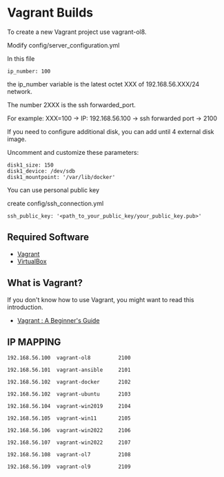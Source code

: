 # Vagrant Builds

To create a new Vagrant project use vagrant-ol8.

Modify config/server_configuration.yml

In this file
```
ip_number: 100
```
the ip_number variable is the latest octet XXX of 192.168.56.XXX/24 network.

The number 2XXX is the ssh forwarded_port.

For example: XXX=100 -> IP: 192.168.56.100 -> ssh forwarded port -> 2100

If you need to configure additional disk, you can add until 4 external disk image.

Uncomment and customize these parameters:
```
disk1_size: 150
disk1_device: /dev/sdb
disk1_mountpoint: '/var/lib/docker'
```


You can use personal public key

create config/ssh_connection.yml
```
ssh_public_key: '<path_to_your_public_key/your_public_key.pub>'
```



## Required Software

* [Vagrant](https://www.vagrantup.com/downloads.html)
* [VirtualBox](https://www.virtualbox.org/wiki/Downloads)

## What is Vagrant?

If you don't know how to use Vagrant, you might want to read this introduction.

* [Vagrant : A Beginner's Guide](https://oracle-base.com/articles/vm/vagrant-a-beginners-guide)




## IP MAPPING
```
192.168.56.100  vagrant-ol8         2100

192.168.56.101  vagrant-ansible     2101

192.168.56.102  vagrant-docker      2102

192.168.56.102  vagrant-ubuntu      2103

192.168.56.104  vagrant-win2019     2104

192.168.56.105  vagrant-win11       2105

192.168.56.106  vagrant-win2022     2106

192.168.56.107  vagrant-win2022     2107

192.168.56.108  vagrant-ol7         2108

192.168.56.109  vagrant-ol9         2109
```
